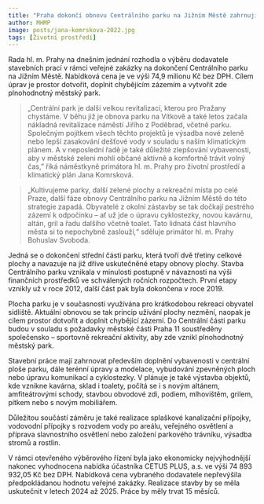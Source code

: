 ```yaml
---
title: "Praha dokončí obnovu Centrálního parku na Jižním Městě zahrnující výsadbu stromů i vybudování toalet, altánu, mlhoviště, nového mobiliáře nebo kavárny"
author: MHMP
image: posts/jana-komrskova-2022.jpg
tags: [Životní prostředí]
---
```

 
Rada hl. m. Prahy na dnešním jednání rozhodla o výběru dodavatele stavebních prací v rámci veřejné zakázky na dokončení Centrálního parku na Jižním Městě. Nabídková cena je ve výši 74,9 milionu Kč bez DPH. Cílem úprav je prostor dotvořit, doplnit chybějícím zázemím a vytvořit zde plnohodnotný městský park.

> „Centrální park je další velkou revitalizací, kterou pro Pražany chystáme. V běhu již je obnova parku na Vítkově a také letos začala nákladná revitalizace náměstí Jiřího z Poděbrad, včetně parku. Společným pojítkem všech těchto projektů je výsadba nové zeleně nebo lepší zasakování dešťové vody v souladu s naším klimatickým plánem. A v neposlední řadě je také důležité zlepšování vybavenosti, aby v městské zeleni mohli občané aktivně a komfortně trávit volný čas,” říká náměstkyně primátora hl. m. Prahy pro životní prostředí a klimatický plán Jana Komrsková.

> „Kultivujeme parky, další zelené plochy a rekreační místa po celé Praze, další fáze obnovy Centrálního parku na Jižním Městě do této strategie zapadá. Obyvatelé z okolní zástavby se tak dočkají pestrého zázemí k odpočinku – ať už jde o úpravu cyklostezky, novou kavárnu, altán, gril a řadu dalšího včetně toalet. Tato lidnatá část hlavního města si to nepochybně zaslouží,“ sděluje primátor hl. m. Prahy Bohuslav Svoboda.

Jedná se o dokončení střední části parku, která tvoří dvě třetiny celkové plochy a navazuje na již dříve uskutečněné etapy obnovy plochy. Stavba Centrálního parku vznikala v minulosti postupně v návaznosti na výši finančních prostředků ve schválených ročních rozpočtech. První etapy vznikly už v roce 2012, další část pak byla dokončena v roce 2019.

Plocha parku je v současnosti využívána pro krátkodobou rekreaci obyvatel sídliště. Aktuální obnovou se tak princip užívání plochy nezmění, naopak je cílem prostor dotvořit a doplnit chybějící zázemí. Do Centrální části parku budou v souladu s požadavky městské části Praha 11 soustředěny společensko – sportovně rekreační aktivity, aby zde vznikl plnohodnotný městský park.

Stavební práce mají zahrnovat především doplnění vybavenosti v centrální ploše parku, dále terénní úpravy a modelace, vybudování zpevněných ploch nebo úpravu komunikací a cyklostezky. V plánuje je také výstavba objektů, kde vznikne kavárna, sklad i toalety, počítá se i s novým altánem, amfiteátrovými schody, stavbou obvodové zdi, podiem, mlhovištěm, grilem, pítkem nebo s novým mobiliářem.

Důležitou součástí záměru je také realizace splaškové kanalizační přípojky, vodovodní přípojky s rozvodem vody po areálu, veřejného osvětlení a příprava slavnostního osvětlení nebo založení parkového trávníku, výsadba stromů a rostlin.

V rámci otevřeného výběrového řízení byla jako ekonomicky nejvýhodnější nakonec vyhodnocena nabídka účastníka CETUS PLUS, a.s. ve výši 74 893 932,05 Kč bez DPH. Nabídková cena vybraného dodavatele nepřevýšila předpokládanou hodnotu veřejné zakázky. Realizace stavby by se měla uskutečnit v letech 2024 až 2025. Práce by měly trvat 15 měsíců.
